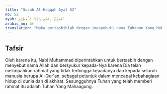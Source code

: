 ```yaml
---
title: "Surah Al-Haqqah Ayat 52"
no: 52
ayah: فَسَبِّحْ بِاسْمِ رَبِّكَ الْعَظِيْمِ ࣖ
arabic_no: ٥٢
translation: "Maka bertasbihlah dengan (menyebut) nama Tuhanmu Yang Mahaagung. "
---
```


## Tafsir

Oleh karena itu, Nabi Muhammad diperintahkan untuk bertasbih dengan menyebut nama Allah dan bersyukur kepada-Nya karena Dia telah melimpahkan rahmat yang tidak terhingga kepadanya dan kepada seluruh manusia berupa Al-Qur'an, sebagai petunjuk dalam mencapai kebahagiaan hidup di dunia dan di akhirat. Sesungguhnya Tuhan yang telah memberi rahmat itu adalah Tuhan Yang Mahaagung.